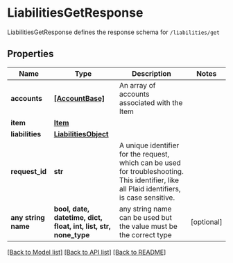 # LiabilitiesGetResponse

LiabilitiesGetResponse defines the response schema for `/liabilities/get`

## Properties
Name | Type | Description | Notes
------------ | ------------- | ------------- | -------------
**accounts** | [**[AccountBase]**](AccountBase.md) | An array of accounts associated with the Item | 
**item** | [**Item**](Item.md) |  | 
**liabilities** | [**LiabilitiesObject**](LiabilitiesObject.md) |  | 
**request_id** | **str** | A unique identifier for the request, which can be used for troubleshooting. This identifier, like all Plaid identifiers, is case sensitive. | 
**any string name** | **bool, date, datetime, dict, float, int, list, str, none_type** | any string name can be used but the value must be the correct type | [optional]

[[Back to Model list]](../README.md#documentation-for-models) [[Back to API list]](../README.md#documentation-for-api-endpoints) [[Back to README]](../README.md)


